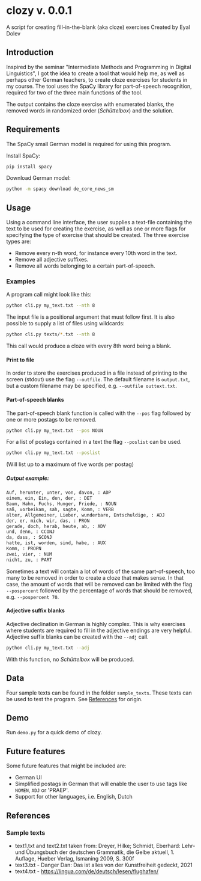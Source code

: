 # clozy v. 0.0.1
A script for creating fill-in-the-blank (aka cloze) exercises
Created by Eyal Dolev

## Introduction
Inspired by the seminar "Intermediate Methods and Programming in Digital Linguistics", I got the idea to create a tool that would help me, as well as perhaps other German teachers, to create cloze exercises for students in my course. The tool uses the SpaCy library for part-of-speech recognition, required for two of the three main functions of the tool.

The output contains the cloze exercise with enumerated blanks, the removed words in randomized order (_Schüttelbox_) and the solution.

## Requirements
The SpaCy small German model is required for using this program.

Install SpaCy:
```bash
pip install spacy

```
Download German model:
```bash
python -m spacy download de_core_news_sm

```

## Usage
Using a command line interface, the user supplies a text-file containing the text to be used for creating the exercise, as well as one or more flags for specifying the type of exercise that should be created. The three exercise types are:

* Remove every n-th word, for instance every 10th word in the text.
* Remove all adjective suffixes.
* Remove all words belonging to a certain part-of-speech. 

### Examples
A program call might look like this:
```bash
python cli.py my_text.txt --nth 8 
```
The input file is a positional argument that must follow first. It is also possible to supply a list of files using wildcards:

```bash
python cli.py texts/*.txt --nth 8 
```

This call would produce a cloze with every 8th word being a blank.

#### Print to file
In order to store the exercises produced in a file instead of printing to the screen (stdout) use the flag `--outfile`. The default filename is `output.txt`, but a custom filename may be specified, e.g. `--outfile outtext.txt`.

#### Part-of-speech blanks
The part-of-speech blank function is called with the `--pos` flag followed by one or more postags to be removed. 
```bash
python cli.py my_text.txt --pos NOUN
```

For a list of postags contained in a text the flag `--poslist` can be used.

```bash
python cli.py my_text.txt --poslist
```
(Will list up to a maximum of five words per postag)


##### Output example:
```bash
Auf, herunter, unter, von, davon, : ADP
einem, ein, Ein, den, der, : DET
Baum, Hahn, Fuchs, Hunger, Friede, : NOUN
saß, vorbeikam, sah, sagte, Komm, : VERB
alter, Allgemeiner, Lieber, wunderbare, Entschuldige, : ADJ
der, er, mich, wir, das, : PRON
gerade, doch, herab, heute, ab, : ADV
und, denn, : CCONJ
da, dass, : SCONJ
hatte, ist, worden, sind, habe, : AUX
Komm, : PROPN
zwei, vier, : NUM
nicht, zu, : PART
```

Sometimes a text will contain a lot of words of the same part-of-speech, too many to be removed in order to create a cloze that makes sense. In that case, the amount of words that will be removed can be limited with the flag `--pospercent` followed by the percentage of words that should be removed, e.g. `--pospercent 70`.


#### Adjective suffix blanks
Adjective declination in German is highly complex. This is why exercises where students are required to fill in the adjective endings are very helpful. Adjective suffix blanks can be created with the `--adj` call.

```bash
python cli.py my_text.txt --adj
```
With this function, no _Schüttelbox_ will be produced.

## Data
Four sample texts can be found in the folder `sample_texts`. These texts can be used to test the program. See [References](#references) for origin.

## Demo
Run `demo.py` for a quick demo of clozy.

## Future features
Some future features that might be included are:
* German UI
* Simplified postags in German that will enable the user to use tags like `NOMEN`, `ADJ` or 'PRAEP'.
* Support for other languages, i.e. English, Dutch

## References
### Sample texts
* text1.txt and text2.txt taken from: Dreyer, Hilke; Schmidt, Eberhard: Lehr- und Übungsbuch der deutschen Grammatik, die Gelbe aktuell, 1. Auflage, Hueber Verlag, Ismaning 2009, S. 300f
* text3.txt - Danger Dan: Das ist alles von der Kunstfreiheit gedeckt, 2021
* text4.txt - https://lingua.com/de/deutsch/lesen/flughafen/